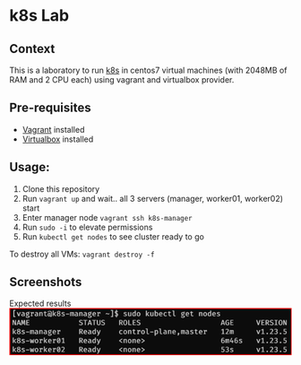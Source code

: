 # k8s Lab

## Context

This is a laboratory to run [k8s](https://kubernetes.io/) in centos7 virtual machines (with 2048MB of RAM and 2 CPU each) using vagrant and virtualbox provider.

## Pre-requisites

- [Vagrant](https://www.vagrantup.com/downloads)  installed
- [Virtualbox](https://www.virtualbox.org/wiki/Downloads) installed

## Usage:

1. Clone this repository
2. Run `vagrant up` and wait.. all 3 servers (manager, worker01, worker02) start
3. Enter manager node `vagrant ssh k8s-manager`
4. Run `sudo -i` to elevate permissions
5. Run `kubectl get nodes` to see cluster ready to go

To destroy all VMs: `vagrant destroy -f`

## Screenshots

Expected results
![Expected](https://github.com/hansnewton/k8s-lab/raw/master/screenshots/expected.png)
